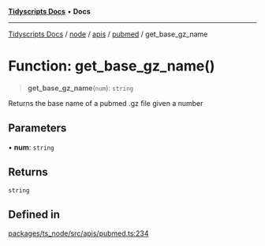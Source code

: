 [**Tidyscripts Docs**](../../../../../../../README.md) • **Docs**

***

[Tidyscripts Docs](../../../../../../../globals.md) / [node](../../../../../README.md) / [apis](../../../README.md) / [pubmed](../README.md) / get\_base\_gz\_name

# Function: get\_base\_gz\_name()

> **get\_base\_gz\_name**(`num`): `string`

Returns the base name of a pubmed .gz file given a number

## Parameters

• **num**: `string`

## Returns

`string`

## Defined in

[packages/ts\_node/src/apis/pubmed.ts:234](https://github.com/sheunaluko/tidyscripts/blob/master/packages/ts_node/src/apis/pubmed.ts#L234)
